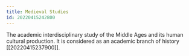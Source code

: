 ```yaml
---
title: Medieval Studies
id: 20220415242800
---
```


The academic interdisciplinary study of the Middle Ages and its human cultural production. It is considered as an academic branch of history [[20220415237900]]. 
